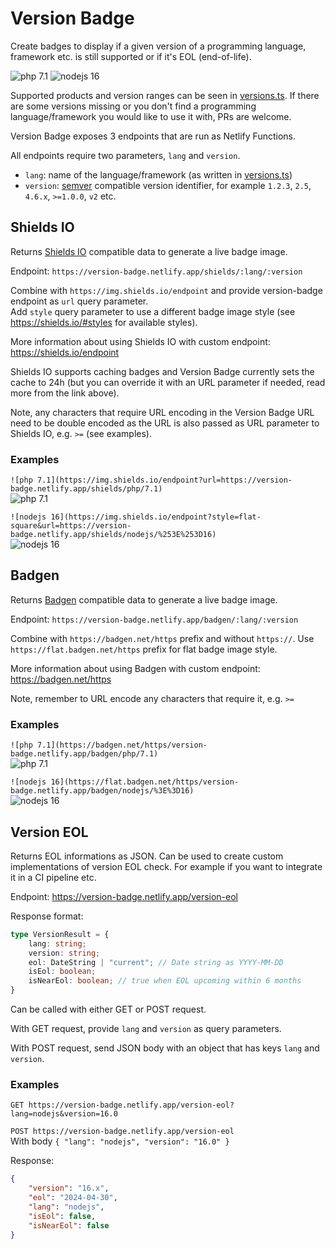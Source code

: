 # Version Badge

Create badges to display if a given version of a programming language, framework etc. is still supported
or if it's EOL (end-of-life).

![php 7.1](https://img.shields.io/endpoint?url=https://version-badge.netlify.app/shields/php/7.1)
![nodejs 16](https://img.shields.io/endpoint?style=flat-square&url=https://version-badge.netlify.app/shields/nodejs/%253E%253D16)

Supported products and version ranges can be seen in [versions.ts](src/versions.ts). If there are some versions
missing or you don't find a programming language/framework you would like to use it with, PRs are welcome.

Version Badge exposes 3 endpoints that are run as Netlify Functions.

All endpoints require two parameters, `lang` and `version`.

* `lang`: name of the language/framework (as written in [versions.ts](src/versions.ts))
* `version`: [semver](https://www.npmjs.com/package/semver) compatible version identifier, for example `1.2.3`, `2.5`, `4.6.x`, `>=1.0.0`, `v2` etc.

## Shields IO

Returns [Shields IO](https://shields.io/) compatible data to generate a live badge image.

Endpoint: `https://version-badge.netlify.app/shields/:lang/:version`

Combine with `https://img.shields.io/endpoint` and provide version-badge endpoint as `url` query parameter.<br>
Add `style` query parameter to use a different badge image style (see https://shields.io/#styles for available styles).

More information about using Shields IO with custom endpoint: https://shields.io/endpoint

Shields IO supports caching badges and Version Badge currently sets the cache to 24h
(but you can override it with an URL parameter if needed, read more from the link above).

Note, any characters that require URL encoding in the Version Badge URL need to be
double encoded as the URL is also passed as URL parameter to Shields IO, e.g. `>=` (see examples).

### Examples

`![php 7.1](https://img.shields.io/endpoint?url=https://version-badge.netlify.app/shields/php/7.1)`<br>
![php 7.1](https://img.shields.io/endpoint?url=https://version-badge.netlify.app/shields/php/7.1)


`![nodejs 16](https://img.shields.io/endpoint?style=flat-square&url=https://version-badge.netlify.app/shields/nodejs/%253E%253D16)`<br>
![nodejs 16](https://img.shields.io/endpoint?style=flat-square&url=https://version-badge.netlify.app/shields/nodejs/%253E%253D16)


## Badgen

Returns [Badgen](https://badgen.net/) compatible data to generate a live badge image.

Endpoint: `https://version-badge.netlify.app/badgen/:lang/:version`

Combine with `https://badgen.net/https` prefix and without `https://`.
Use `https://flat.badgen.net/https` prefix for flat badge image style.

More information about using Badgen with custom endpoint: https://badgen.net/https

Note, remember to URL encode any characters that require it, e.g. `>=`

### Examples

`![php 7.1](https://badgen.net/https/version-badge.netlify.app/badgen/php/7.1)`<br>
![php 7.1](https://badgen.net/https/version-badge.netlify.app/badgen/php/7.1)

`![nodejs 16](https://flat.badgen.net/https/version-badge.netlify.app/badgen/nodejs/%3E%3D16)`<br>
![nodejs 16](https://flat.badgen.net/https/version-badge.netlify.app/badgen/nodejs/%3E%3D16)


## Version EOL

Returns EOL informations as JSON. Can be used to create custom implementations of version EOL check.
For example if you want to integrate it in a CI pipeline etc.

Endpoint: https://version-badge.netlify.app/version-eol

Response format:

```ts
type VersionResult = {
    lang: string;
    version: string;
    eol: DateString | "current"; // Date string as YYYY-MM-DD
    isEol: boolean;
    isNearEol: boolean; // true when EOL upcoming within 6 months
}
```

Can be called with either GET or POST request.

With GET request, provide `lang` and `version` as query parameters.

With POST request, send JSON body with an object that has keys `lang` and `version`.

### Examples

`GET https://version-badge.netlify.app/version-eol?lang=nodejs&version=16.0`

`POST https://version-badge.netlify.app/version-eol`<br>
With body `{ "lang": "nodejs", "version": "16.0" }`

Response:

```json
{
    "version": "16.x",
    "eol": "2024-04-30",
    "lang": "nodejs",
    "isEol": false,
    "isNearEol": false
}
```
